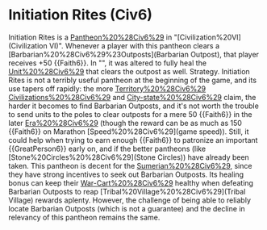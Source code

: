 # Initiation Rites (Civ6)

Initiation Rites is a [Pantheon%20%28Civ6%29](Pantheon) in "[Civilization%20VI](Civilization VI)". Whenever a player with this pantheon clears a [Barbarian%20%28Civ6%29%23Outposts](Barbarian Outpost), that player receives +50 {{Faith6}}. In "", it was altered to fully heal the [Unit%20%28Civ6%29](unit) that clears the outpost as well.
Strategy.
Initiation Rites is not a terribly useful pantheon at the beginning of the game, and its use tapers off rapidly: the more [Territory%20%28Civ6%29](territory) [Civilizations%20%28Civ6%29](civilizations) and [City-state%20%28Civ6%29](city-states) claim, the harder it becomes to find Barbarian Outposts, and it's not worth the trouble to send units to the poles to clear outposts for a mere 50 {{Faith6}} in the later [Era%20%28Civ6%29](eras) (though the reward can be as much as 150 {{Faith6}} on Marathon [Speed%20%28Civ6%29](game speed)). Still, it could help when trying to earn enough {{Faith6}} to patronize an important {{GreatPerson6}} early on, and if the better pantheons (like [Stone%20Circles%20%28Civ6%29](Stone Circles)) have already been taken.
This pantheon is decent for the [Sumerian%20%28Civ6%29](Sumerians), since they have strong incentives to seek out Barbarian Outposts. Its healing bonus can keep their [War-Cart%20%28Civ6%29](War-Carts) healthy when defeating Barbarian Outposts to reap [Tribal%20Village%20%28Civ6%29](Tribal Village) rewards aplenty. However, the challenge of being able to reliably locate Barbarian Outposts (which is not a guarantee) and the decline in relevancy of this pantheon remains the same.